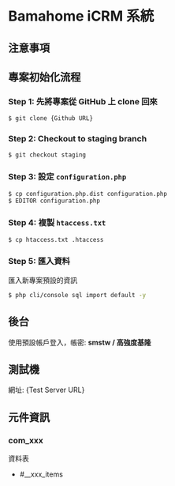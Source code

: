 # Bamahome iCRM 系統

## 注意事項



## 專案初始化流程

### Step 1: 先將專案從 GitHub 上 clone 回來

```bash
$ git clone {Github URL}
```

### Step 2: Checkout to staging branch

```bash
$ git checkout staging
```

### Step 3: 設定 `configuration.php`

```bash
$ cp configuration.php.dist configuration.php
$ EDITOR configuration.php
```

### Step 4: 複製 `htaccess.txt`

```bash
$ cp htaccess.txt .htaccess
```

### Step 5: 匯入資料

匯入新專案預設的資訊

```bash
$ php cli/console sql import default -y
```

## 後台

使用預設帳戶登入，帳密: **smstw / 高強度基隆**

## 測試機

網址: {Test Server URL}

## 元件資訊

### com_xxx

資料表

- #__xxx_items
